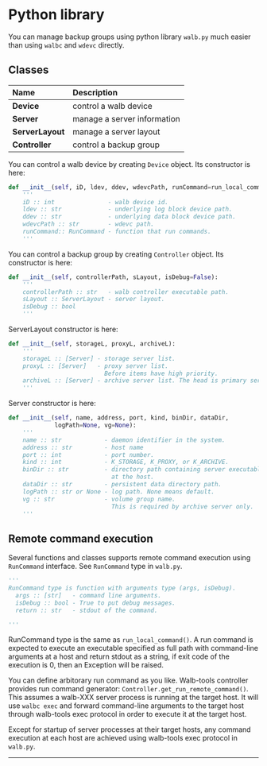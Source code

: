 # Python library

You can manage backup groups using python library `walb.py`
much easier than using `walbc` and `wdevc` directly.


## Classes

| Name             | Description                 |
|:-----------------|:----------------------------|
| **Device**      | control a walb device       |
| **Server**       | manage a server information |
| **ServerLayout** | manage a server layout      |
| **Controller**   | control a backup group      |


You can control a walb device by creating `Device` object.
Its constructor is here:
```python
def __init__(self, iD, ldev, ddev, wdevcPath, runCommand=run_local_command):
    '''
    iD :: int               - walb device id.
    ldev :: str             - underlying log block device path.
    ddev :: str             - underlying data block device path.
    wdevcPath :: str        - wdevc path.
    runCommand:: RunCommand - function that run commands.
    '''
```

You can control a backup group by creating `Controller` object.
Its constructor is here:
```python
def __init__(self, controllerPath, sLayout, isDebug=False):
    '''
    controllerPath :: str   - walb controller executable path.
    sLayout :: ServerLayout - server layout.
    isDebug :: bool
    '''
```

ServerLayout constructor is here:
```python
def __init__(self, storageL, proxyL, archiveL):
    '''
    storageL :: [Server] - storage server list.
    proxyL :: [Server]   - proxy server list.
                           Before items have high priority.
    archiveL :: [Server] - archive server list. The head is primary server.
    '''
```

Server constructor is here:
```python
def __init__(self, name, address, port, kind, binDir, dataDir,
             logPath=None, vg=None):
    '''
    name :: str            - daemon identifier in the system.
    address :: str         - host name
    port :: int            - port number.
    kind :: int            - K_STORAGE, K_PROXY, or K_ARCHIVE.
    binDir :: str          - directory path containing server executable
                             at the host.
    dataDir :: str         - persistent data directory path.
    logPath :: str or None - log path. None means default.
    vg :: str              - volume group name.
                             This is required by archive server only.
    '''
```


## Remote command execution

Several functions and classes supports remote command execution
using `RunCommand` interface. See `RunCommand` type in `walb.py`.

```python
'''
RunCommand type is function with arguments type (args, isDebug).
  args :: [str]   - command line arguments.
  isDebug :: bool - True to put debug messages.
  return :: str   - stdout of the command.

'''
```

RunCommand type is the same as `run_local_command()`.
A run command is expected to execute an executable specified as full path
with command-line arguments at a host and return stdout as a string,
if exit code of the execution is 0, then an Exception will be raised.

You can define arbitorary run command as you like.
Walb-tools controller provides run command generator:
`Controller.get_run_remote_command()`.
This assumes a walb-XXX server process is running at the target host.
It will use `walbc exec` and forward command-line arguments
to the target host through walb-tools exec protocol
in order to execute it at the target host.

Except for startup of server processes at their target hosts,
any command execution at each host are achieved using walb-tools exec protocol
in `walb.py`.

----
